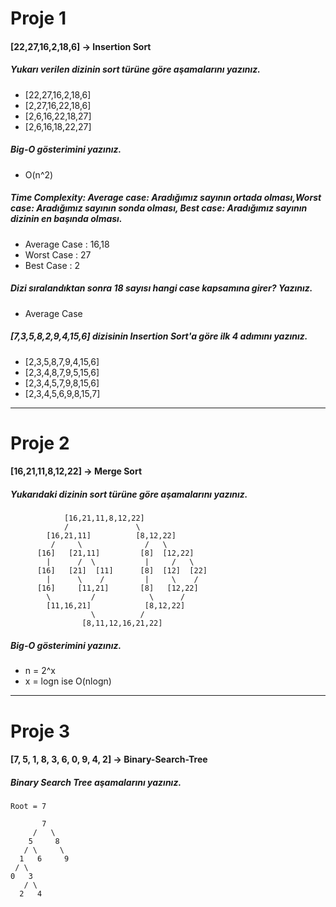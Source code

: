 # Proje 1

#### [22,27,16,2,18,6] -> Insertion Sort
##### Yukarı verilen dizinin sort türüne göre aşamalarını yazınız.
* [22,27,16,2,18,6]
* [2,27,16,22,18,6]
* [2,6,16,22,18,27]
* [2,6,16,18,22,27]

##### Big-O gösterimini yazınız.
* O(n^2)

##### Time Complexity: Average case: Aradığımız sayının ortada olması,Worst case: Aradığımız sayının sonda olması, Best case: Aradığımız sayının dizinin en başında olması.
* Average Case : 16,18 
* Worst Case : 27 
* Best Case : 2

##### Dizi sıralandıktan sonra 18 sayısı hangi case kapsamına girer? Yazınız.
* Average Case

##### [7,3,5,8,2,9,4,15,6] dizisinin Insertion Sort'a göre ilk 4 adımını yazınız.
* [2,3,5,8,7,9,4,15,6] 
* [2,3,4,8,7,9,5,15,6]
* [2,3,4,5,7,9,8,15,6]
* [2,3,4,5,6,9,8,15,7]

---

# Proje 2

#### [16,21,11,8,12,22] -> Merge Sort
##### Yukarıdaki dizinin sort türüne göre aşamalarını yazınız.
                [16,21,11,8,12,22]
                /               \
            [16,21,11]          [8,12,22]
             /     \              /   \
          [16]   [21,11]         [8]  [12,22]
            |      /  \           |     /   \
          [16]   [21]  [11]      [8]  [12]  [22]
            |      \    /         |     \    /
          [16]     [11,21]       [8]   [12,22]
            \         /            \      /
            [11,16,21]            [8,12,22]
                      \          / 
                    [8,11,12,16,21,22]    

##### Big-O gösterimini yazınız.
* n = 2^x
* x = logn ise O(nlogn)

---
# Proje 3

#### [7, 5, 1, 8, 3, 6, 0, 9, 4, 2] -> Binary-Search-Tree
##### Binary Search Tree aşamalarını yazınız.

    Root = 7

           7
         /   \
        5     8
       / \     \
      1   6     9
     / \
    0   3
       / \
      2   4

